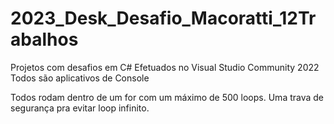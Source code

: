 # 2023_Desk_Desafio_Macoratti_12Trabalhos

Projetos com desafios em C#
Efetuados no Visual Studio Community 2022 
Todos são aplicativos de Console

Todos rodam dentro de um for com um máximo de 500 loops. 
Uma trava de segurança pra evitar loop infinito.
